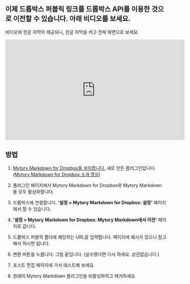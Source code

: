 ## 이제 드롭박스 퍼블릭 링크를 드롭박스 API를 이용한 것으로 이전할 수 있습니다. 아래 비디오를 보세요.

비디오에 한글 자막이 제공되니, 한글 자막을 켜고 전체 화면으로 보세요.

<iframe width="560" height="315" src="https://www.youtube.com/embed/ZmPWMBvGuS4?rel=0" frameborder="0" allowfullscreen></iframe>

## 방법

1. [Mytory Markdown for Dropbox를 설치합니다.][1] 새로 만든 플러그인입니다.  
   ([Mytory Markdown for Dropbox 소개 영상][2])

[1]: plugin-install.php?s=Mytory+Markdown+for+Dropbox&tab=search&type=term
[2]: https://www.youtube.com/watch?v=fc-ROSH8Eng

2. 플러그인 페이지에서 Mytory Markdown for Dropbox와 Mytory Markdown 둘 모두 활성화합니다.

3. 드롭박스에 연결합니다. **&lsquo;설정 > Mytory Markdown for Dropbox: 설정&rsquo;** 페이지에서 할 수 있습니다. 

4. **&lsquo;설정 > Mytory Markdown for Dropbox: Mytory Markdown에서 이전&rsquo;** 페이지로 갑니다.

5. 드롭박스 퍼블릭 폴더에 해당하는 URL을 입력합니다. 페이지에 예시가 있으니 참고해서 하시면 됩니다. 

6. 변환 버튼을 누릅니다. 그럼 끝입니다. (실수했다면 다시 하세요. 상관없습니다.)

7. 포스트 편집 페이지에 가서 테스트해 보세요.

8. 원래의 Mytory Markdown 플러그인을 비활성화하고 제거하세요.
